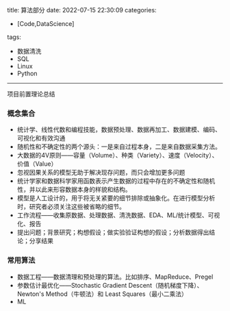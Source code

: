 title: 算法部分
date: 2022-07-15 22:30:09
categories:
- [Code,DataScience]

tags: 
- 数据清洗
- SQL
- Linux
- Python
---
项目前置理论总结

<!--more-->


### 概念集合
- 统计学、线性代数和编程技能，数据预处理、数据再加工、数据建模、编码、可视化和有效沟通
- 随机性和不确定性的两个源头：一是来自过程本身，二是来自数据采集方法。
- 大数据的4V原则——容量（Volume）、种类（Variety）、速度（Velocity）、价值（Value）
- 忽视因果关系的模型无助于解决现存问题，而只会增加更多问题
- 统计学家和数据科学家用函数表示产生数据的过程中存在的不确定性和随机性，并以此来形容数据本身的样貌和结构。
- 模型是人工设计的，用于将无关紧要的细节排除或抽象化。在进行模型分析时，研究者必须关注这些被省略的细节。
- 工作流程——收集原数据、处理数据、清洗数据、EDA、ML/统计模型、可视化、报告
- 提出问题；背景研究；构想假设；做实验验证构想的假设；分析数据得出结论；分享结果


### 常用算法

- 数据工程——数据清理和预处理的算法。比如排序、MapReduce、Pregel
- 参数估计最优化——Stochastic Gradient Descent（随机梯度下降）、 Newton's Method（牛顿法）和 Least Squares（最小二乘法）
- ML




























































